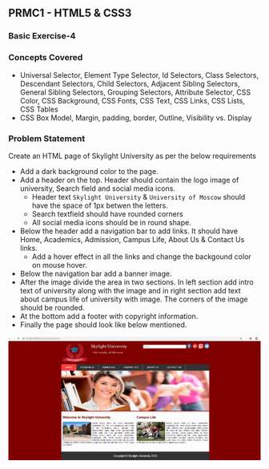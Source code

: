 ## PRMC1 - HTML5 & CSS3

### Basic Exercise-4

### Concepts Covered
- Universal Selector, Element Type Selector, Id Selectors, Class Selectors, Descendant Selectors, Child Selectors, Adjacent Sibling Selectors, General Sibling Selectors, Grouping Selectors, Attribute Selector,  CSS Color, CSS Background, CSS Fonts, CSS Text, CSS Links, CSS Lists, CSS Tables
- CSS Box Model, Margin, padding, border, Outline, Visibility vs. Display

### Problem Statement
Create an HTML page of Skylight University as per the below requirements
- Add a dark background color to the page.
- Add a header on the top. Header should contain the logo image of university, Search field and social media icons.
    - Header text `Skylight University` & `University of Moscow` should have the space of 1px betwen the letters.
    - Search textfield should have rounded corners
    - All social media icons should be in round shape.
- Below the header add a navigation bar to add links. It should have Home, Academics, Admission, Campus Life, About Us & Contact Us links.
    - Add a hover effect in all the links and change the backgound color on mouse hover.
- Below the navigation bar add a banner image.
- After the image divide the area in two sections. In left section add intro text of university along with the image and in right section add text about campus life of university with image. The corners of the image should be rounded.
- At the bottom add a footer with copyright information.
- Finally the page should look like below mentioned.

![HomePage](screenshots/university.gif)
